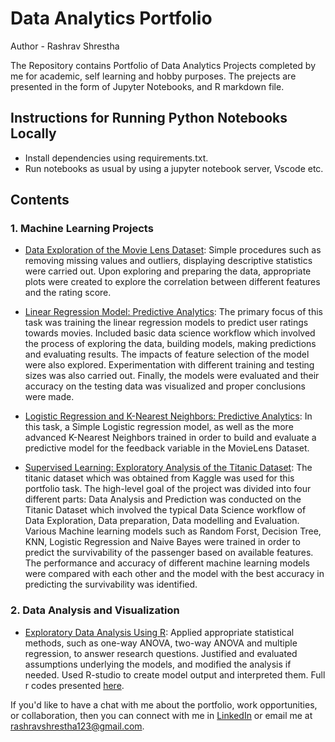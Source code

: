 # Data Analytics Portfolio

Author - Rashrav Shrestha

The Repository contains Portfolio of Data Analytics Projects completed by me for academic, self learning and hobby purposes. The prejects are presented in the form of Jupyter Notebooks, and R markdown file.


## Instructions for Running Python Notebooks Locally
- Install dependencies using requirements.txt.
- Run notebooks as usual by using a jupyter notebook server, Vscode etc.

## Contents

### 1. Machine Learning Projects
- [Data Exploration of the Movie Lens Dataset](https://github.com/Rashrav/Data-Analytics-Portfolio/blob/main/Machine%20Learning/Move%20Lens%20Data%20Exploration.ipynb): Simple procedures such as removing missing values and outliers, displaying descriptive statistics were carried out. Upon exploring and preparing the data, appropriate plots were created to explore the correlation between different features and the rating score.

- [Linear Regression Model: Predictive Analytics](https://github.com/Rashrav/Data-Analytics-Portfolio/blob/main/Machine%20Learning/Linear%20Regression-Predictive%20Analysis.ipynb): The primary focus of this task was training the linear regression models to predict user ratings towards movies. Included basic data science workflow which involved the process of exploring the data, building models, making predictions and evaluating results. The impacts of feature selection of the model were also explored. Experimentation with different training and testing sizes was also carried out. Finally, the models were evaluated and their accuracy on the testing data was visualized and proper conclusions were made.


- [Logistic Regression and K-Nearest Neighbors: Predictive Analytics](https://github.com/Rashrav/Data-Analytics-Portfolio/blob/main/Machine%20Learning/Logistic%20Regression%20and%20KNN.ipynb): In this task, a Simple Logistic regression model, as well as the more advanced K-Nearest Neighbors trained in order to build and evaluate a predictive model for the feedback variable in the MovieLens Dataset. 


- [Supervised Learning: Exploratory Analysis of the Titanic Dataset](https://github.com/Rashrav/Data-Analytics-Portfolio/blob/main/Machine%20Learning/Titanic%20Data-Supervised%20Learning.ipynb): The titanic dataset which was obtained from Kaggle was used for this portfolio task. The high-level goal of the project was divided into four different parts: Data Analysis and Prediction was conducted on the Titanic Dataset which involved the typical Data Science workflow of Data Exploration, Data preparation, Data modelling and Evaluation. Various Machine learning models such as Random Forst, Decision Tree, KNN, Logistic Regression and Naive Bayes were trained in order to predict the survivability of the passenger based on available features. The performance and accuracy of different machine learning models were compared with each other and the model with the best accuracy in predicting the survivability was identified.

### 2. Data Analysis and Visualization
- [Exploratory Data Analysis Using R](https://github.com/Rashrav/Data-Analytics-Portfolio/blob/main/Data%20Analysis%20and%20Visualization/Exploratory%20Data%20Analysis%20Using%20R.pdf): Applied appropriate statistical methods, such as one-way ANOVA, two-way ANOVA and multiple regression, to answer research questions. Justified and evaluated assumptions underlying the models, and modified the analysis if needed. Used R-studio to create model output and interpreted them. Full r codes presented [here](https://github.com/Rashrav/Data-Analytics-Portfolio/blob/main/Data%20Analysis%20and%20Visualization/R%20Script.Rmd).


If you'd like to have a chat with me about the portfolio, work opportunities, or collaboration, then you can connect with me in [LinkedIn](https://www.linkedin.com/in/rashrav-shrestha/) or email me at rashravshrestha123@gmail.com.

